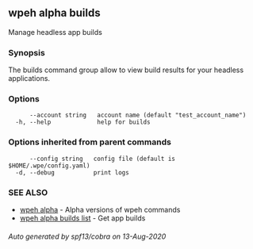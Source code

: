 ## wpeh alpha builds

Manage headless app builds

### Synopsis

The builds command group allow to view build results for your headless applications.

### Options

```
      --account string   account name (default "test_account_name")
  -h, --help             help for builds
```

### Options inherited from parent commands

```
      --config string   config file (default is $HOME/.wpe/config.yaml)
  -d, --debug           print logs
```

### SEE ALSO

* [wpeh alpha](wpeh_alpha.md)	 - Alpha versions of wpeh commands
* [wpeh alpha builds list](wpeh_alpha_builds_list.md)	 - Get app builds

###### Auto generated by spf13/cobra on 13-Aug-2020
